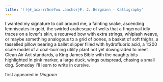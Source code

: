 ```yaml
---
title: '[]{#_acxrrr5ne7wu .anchor}F. J. Bergmann - Calligraphy'
---
```


I wanted my signature to coil around me, a fainting snake, ascending
lemniscates in gold, the swirled arabesque of welts that a fingernail
idly traces on a lover's skin, a recurved bow with extra strings,
whiplash weave, or maybe something analogous to a grid of bones, a
basket of soft thighs, a tasselled pillow bearing a ballet slipper
filled with hydrofluoric acid, a 1:200 scale model of a coal-burning
utility plant not yet downgraded to meet Clean Air Act standards, a King
James Bible with the naughty bits highlighted in pink marker, a large
duck, wings outspread, chasing a small dog. Someday I'll learn to write
in cursive.

first appeared in *Diagram*
